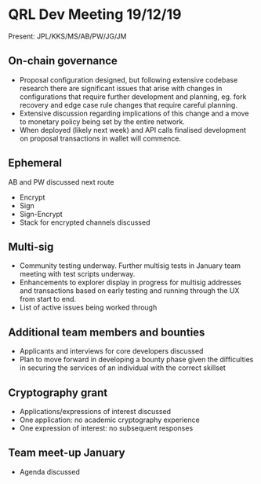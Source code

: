 # QRL Dev Meeting 19/12/19

Present: JPL/KKS/MS/AB/PW/JG/JM

## On-chain governance

- Proposal configuration designed, but following extensive codebase research there are significant issues that arise with changes in configurations that require further development and planning, eg. fork recovery and edge case rule changes that require careful planning.
- Extensive discussion regarding implications of this change and a move to monetary policy being set by the entire network.
- When deployed (likely next week) and API calls finalised development on proposal transactions in wallet will commence.

## Ephemeral

AB and PW discussed next route
- Encrypt
- Sign
- Sign-Encrypt
- Stack for encrypted channels discussed

## Multi-sig

- Community testing underway.  Further multisig tests in January team meeting with test scripts underway.
- Enhancements to explorer display in progress for multisig addresses and transactions based on early testing and running through the UX from start to end.
- List of active issues being worked through

## Additional team members and bounties

- Applicants and interviews for core developers discussed
- Plan to move forward in developing a bounty phase given the difficulties in securing the services of an individual with the correct skillset

## Cryptography grant

- Applications/expressions of interest discussed
- One application: no academic cryptography experience
- One expression of interest: no subsequent responses

## Team meet-up January

- Agenda discussed


